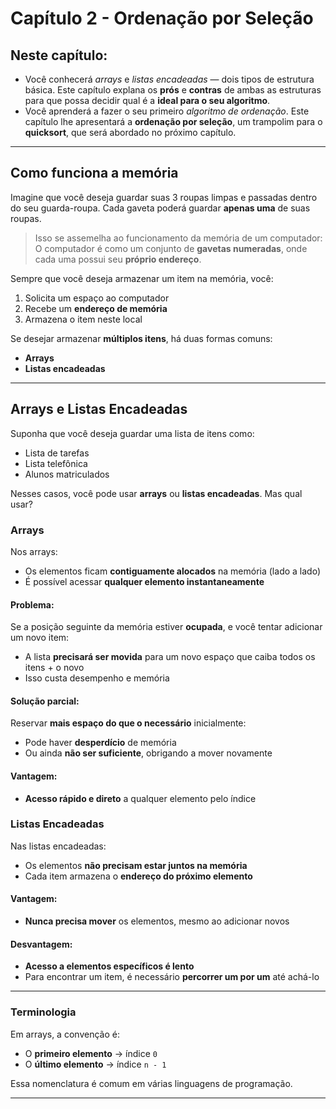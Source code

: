 # Capítulo 2 - Ordenação por Seleção

## Neste capítulo:
- Você conhecerá *arrays* e *listas encadeadas* — dois tipos de estrutura básica. Este capítulo explana os **prós** e **contras** de ambas as estruturas para que possa decidir qual é a **ideal para o seu algoritmo**.
- Você aprenderá a fazer o seu primeiro *algoritmo de ordenação*. Este capítulo lhe apresentará a **ordenação por seleção**, um trampolim para o **quicksort**, que será abordado no próximo capítulo.

---

## Como funciona a memória

Imagine que você deseja guardar suas 3 roupas limpas e passadas dentro do seu guarda-roupa. Cada gaveta poderá guardar **apenas uma** de suas roupas.

> Isso se assemelha ao funcionamento da memória de um computador:  
> O computador é como um conjunto de **gavetas numeradas**, onde cada uma possui seu **próprio endereço**.

Sempre que você deseja armazenar um item na memória, você:
1. Solicita um espaço ao computador
2. Recebe um **endereço de memória**
3. Armazena o item neste local

Se desejar armazenar **múltiplos itens**, há duas formas comuns:
- **Arrays**
- **Listas encadeadas**

---

## Arrays e Listas Encadeadas

Suponha que você deseja guardar uma lista de itens como:
- Lista de tarefas
- Lista telefônica
- Alunos matriculados

Nesses casos, você pode usar **arrays** ou **listas encadeadas**. Mas qual usar?

### Arrays

Nos arrays:
- Os elementos ficam **contiguamente alocados** na memória (lado a lado)
- É possível acessar **qualquer elemento instantaneamente**

#### Problema:
Se a posição seguinte da memória estiver **ocupada**, e você tentar adicionar um novo item:
- A lista **precisará ser movida** para um novo espaço que caiba todos os itens + o novo
- Isso custa desempenho e memória

#### Solução parcial:
Reservar **mais espaço do que o necessário** inicialmente:
- Pode haver **desperdício** de memória
- Ou ainda **não ser suficiente**, obrigando a mover novamente

#### Vantagem:
- **Acesso rápido e direto** a qualquer elemento pelo índice

### Listas Encadeadas

Nas listas encadeadas:
- Os elementos **não precisam estar juntos na memória**
- Cada item armazena o **endereço do próximo elemento**

#### Vantagem:
- **Nunca precisa mover** os elementos, mesmo ao adicionar novos

#### Desvantagem:
- **Acesso a elementos específicos é lento**
- Para encontrar um item, é necessário **percorrer um por um** até achá-lo

---

### Terminologia

Em arrays, a convenção é:
- O **primeiro elemento** → índice `0`
- O **último elemento** → índice `n - 1`

Essa nomenclatura é comum em várias linguagens de programação.

---

